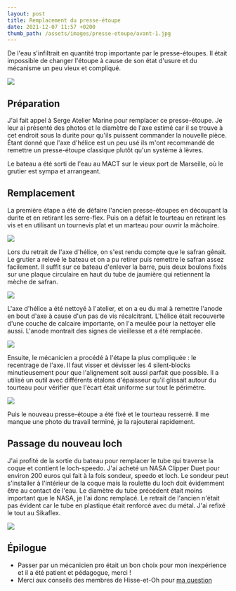 ```yaml
---
layout: post
title: Remplacement du presse-étoupe
date: 2021-12-07 11:57 +0200
thumb_path: /assets/images/presse-etoupe/avant-1.jpg
---
```


De l'eau s'infiltrait en quantité trop importante par le presse-étoupes. Il était impossible de changer l'étoupe à cause de son état d'usure et du mécanisme un peu vieux et compliqué.

![](/assets/images/presse-etoupe/avant-1.jpg)

## Préparation

J'ai fait appel à Serge Atelier Marine pour remplacer ce presse-étoupe. Je leur ai présenté des photos et le diamètre de l'axe estimé car il se trouve à cet endroit sous la durite pour qu'ils puissent commander la nouvelle pièce. Étant donné que l'axe d'hélice est un peu usé ils m'ont recommandé de remettre un presse-étoupe classique plutôt qu'un système à lèvres.

Le bateau a été sorti de l'eau au MACT sur le vieux port de Marseille, où le grutier est sympa et arrangeant.

## Remplacement

La première étape a été de défaire l'ancien presse-étoupes en découpant la durite et en retirant les serre-flex. Puis on a défait le tourteau en retirant les vis et en utilisant un tournevis plat et un marteau pour ouvrir la mâchoire.

![](/assets/images/presse-etoupe/libre.jpg)


Lors du retrait de l'axe d'hélice, on s'est rendu compte que le safran gênait. Le grutier a relevé le bateau et on a pu retirer puis remettre le safran assez facilement. Il suffit sur ce bateau d'enlever la barre, puis deux boulons fixés sur une plaque circulaire en haut du tube de jaumière qui retiennent la mèche de safran.

![](/assets/images/presse-etoupe/safran.jpg)

L'axe d'hélice a été nettoyé à l'atelier, et on a eu du mal à remettre l'anode en bout d'axe à cause d'un pas de vis récalcitrant. L'hélice était recouverte d'une couche de calcaire importante, on l'a meulée pour la nettoyer elle aussi. L'anode montrait des signes de vieillesse et a été remplacée.

![](/assets/images/presse-etoupe/helice.jpg)

Ensuite, le mécanicien a procédé à l'étape la plus compliquée : le recentrage de l'axe. Il faut visser et dévisser les 4 silent-blocks minutieusement pour que l'alignement soit aussi parfait que possible. Il a utilisé un outil avec différents étalons d'épaisseur qu'il glissait autour du tourteau pour vérifier que l'écart était uniforme sur tout le périmètre.

![](/assets/images/presse-etoupe/silent-blocks.jpg)

Puis le nouveau presse-étoupe a été fixé et le tourteau resserré. Il me manque une photo du travail terminé, je la rajouterai rapidement.

## Passage du nouveau loch

J'ai profité de la sortie du bateau pour remplacer le tube qui traverse la coque et contient le loch-speedo. J'ai acheté un NASA Clipper Duet pour environ 200 euros qui fait à la fois sondeur, speedo et loch. Le sondeur peut s'installer à l'intérieur de la coque mais la roulette du loch doit évidemment être au contact de l'eau. Le diamètre du tube précédent était moins important que le NASA, je l'ai donc remplacé. Le retrait de l'ancien n'était pas évident car le tube en plastique était renforcé avec du métal. J'ai refixé le tout au Sikaflex.

![](/assets/images/presse-etoupe/loch.jpg)

## Épilogue

- Passer par un mécanicien pro était un bon choix pour mon inexpérience et il a été patient et pédagogue, merci !
- Merci aux conseils des membres de Hisse-et-Oh pour [ma question](https://www.hisse-et-oh.com/sailing/presse-etoupe-exotique-sur-dufour-1800#613e3d6b040dbf640658e89b)
